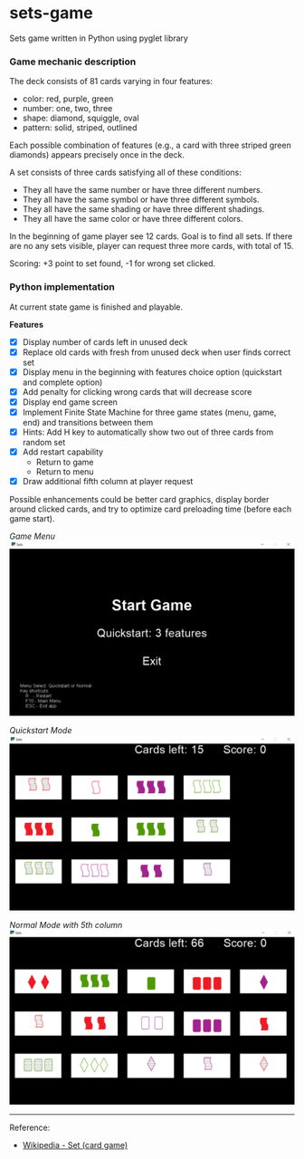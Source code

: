 # sets-game
Sets game written in Python using pyglet library

### Game mechanic description

The deck consists of 81 cards varying in four features: 
* color: red, purple, green
* number: one, two, three
* shape: diamond, squiggle, oval
* pattern: solid, striped, outlined

Each possible combination of features (e.g., a card with three striped green diamonds) appears precisely once in the deck.

A set consists of three cards satisfying all of these conditions:
* They all have the same number or have three different numbers.
* They all have the same symbol or have three different symbols.
* They all have the same shading or have three different shadings.
* They all have the same color or have three different colors.

In the beginning of game player see 12 cards. Goal is to find all sets. 
If there are no any sets visible, player can request three more cards, 
with total of 15.

Scoring: +3 point to set found, -1 for wrong set clicked.

### Python implementation  

At current state game is finished and playable.

**Features**

* [x] Display number of cards left in unused deck 
* [x] Replace old cards with fresh from unused deck when user finds correct set
* [x] Display menu in the beginning with features choice option (quickstart and complete option)
* [x] Add penalty for clicking wrong cards that will decrease score
* [x] Display end game screen
* [x] Implement Finite State Machine for three game states (menu, game, end) and transitions between them
* [x] Hints: Add H key to automatically show two out of three cards from random set
* [x] Add restart capability
    * Return to game
    * Return to menu
* [x] Draw additional fifth column at player request

Possible enhancements could be better card graphics, 
display border around clicked cards, and try to optimize card preloading time (before each game start).  

*Game Menu*
![Game Menu](docs/game_menu.png)

*Quickstart Mode*
![Quickstart Mode](docs/game_quickstart.png)

*Normal Mode with 5th column*
![Normal Mode with 5th column](docs/game_normal_fifth_column.png)

---

Reference:

* [Wikipedia - Set (card game)](https://en.wikipedia.org/wiki/Set_(card_game))
